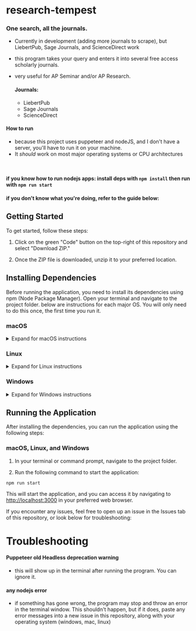 # research-tempest
### One search, all the journals.
- Currently in development (adding more journals to scrape), but LiebertPub, Sage Journals, and ScienceDirect work
- this program takes your query and enters it into several free access scholarly journals.
- very useful for AP Seminar and/or AP Research.


  #### Journals:
  - LiebertPub
  - Sage Journals
  - ScienceDirect
    
#### How to run
- because this project uses puppeteer and nodeJS, and I don't have a server, you'll have to run it on your machine.
- It *should* work on most major operating systems or CPU architectures
<br>

#### if you know how to run nodejs apps: install deps with `npm install` then run with `npm run start`
#### if you don't know what you're doing, refer to the guide below:

## Getting Started

To get started, follow these steps:

1. Click on the green "Code" button on the top-right of this repository and select "Download ZIP."

2. Once the ZIP file is downloaded, unzip it to your preferred location.

## Installing Dependencies

Before running the application, you need to install its dependencies using npm (Node Package Manager). Open your terminal and navigate to the project folder. below are instructions for each major OS. You will only need to do this once, the first time you run it.

### macOS

<details>
<summary>Expand for macOS instructions</summary>

1. Open Terminal.

2. Navigate to the project folder using the `cd` command, e.g., `cd path/to/your/project`.

3. Run the following command to install dependencies:
```
npm install
```
</details>

### Linux

<details>
<summary>Expand for Linux instructions</summary>

1. Open your terminal.

2. Navigate to the project folder using the `cd` command, e.g., `cd path/to/your/project`.

3. Run the following command to install dependencies:
```
npm install
```
</details>

### Windows

<details>
<summary>Expand for Windows instructions</summary>

1. Open Command Prompt or PowerShell.

2. Navigate to the project folder using the `cd` command, e.g., `cd path\to\your\project`.

3. Run the following command to install dependencies:
```
npm install
```
</details>

## Running the Application

After installing the dependencies, you can run the application using the following steps:

### macOS, Linux, and Windows

1. In your terminal or command prompt, navigate to the project folder.

2. Run the following command to start the application:
```
npm run start
```

This will start the application, and you can access it by navigating to [http://localhost:3000](http://localhost:3000) in your preferred web browser.

If you encounter any issues, feel free to open up an issue in the Issues tab of this repository, or look below for troubleshooting:

# Troubleshooting
#### Puppeteer old Headless deprecation warning
- this will show up in the terminal after running the program. You can ignore it.
#### any nodejs error
- if something has gone wrong, the program may stop and throw an error in the terminal window. This shouldn't happen, but if it does, paste any error messages into a new issue in this repository, along with your operating system (windows, mac, linux)
